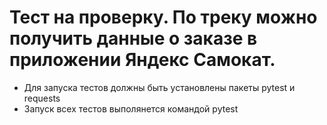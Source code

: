 ﻿# Тест на проверку. По треку можно получить данные о заказе в приложении Яндекс Самокат.
- Для запуска тестов должны быть установлены пакеты pytest и requests
- Запуск всех тестов выполянется командой pytest